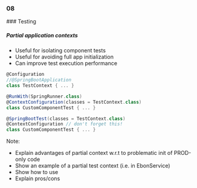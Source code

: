 
<h3 class="chapter-number">08</h3>
### Testing

##### Partial application contexts

* Useful for isolating component tests
* Useful for avoiding full app initialization
* Can improve test execution performance

```Groovy
@Configuration
//@SpringBootApplication
class TestContext { ... }
```

```Groovy
@RunWith(SpringRunner.class)
@ContextConfiguration(classes = TestContext.class)
class CustomComponentTest { ... }
```

```Groovy
@SpringBootTest(classes = TestContext.class)
@ContextConfiguration // don't forget this!
class CustomComponentTest { ... }
```

Note:

* Explain advantages of partial context w.r.t to problematic init of PROD-only code
* Show an example of a partial test context (i.e. in EbonService)
* Show how to use
* Explain pros/cons